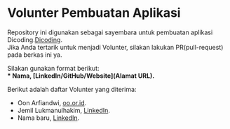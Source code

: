 # Volunter Pembuatan Aplikasi

Repository ini digunakan sebagai sayembara untuk pembuatan aplikasi Dicoding.[Dicoding](www.dicoding.com).<br>
Jika Anda tertarik untuk menjadi Volunter, silakan lakukan PR(pull-request) pada berkas ini ya.<br>

Silakan gunakan format berikut:<br>
**\* Nama, [LinkedIn/GitHub/Website](Alamat URL).**  

Berikut adalah daftar Volunter yang diterima:
* Oon Arfiandwi, [oo.or.id](https://oo.or.id).
* Jemil Lukmanulhakim, [LinkedIn](https://www.linkedin.com/in/jemillukmanulhakim/).
* Nama baru, [LinkedIn](https://www.google.com).
